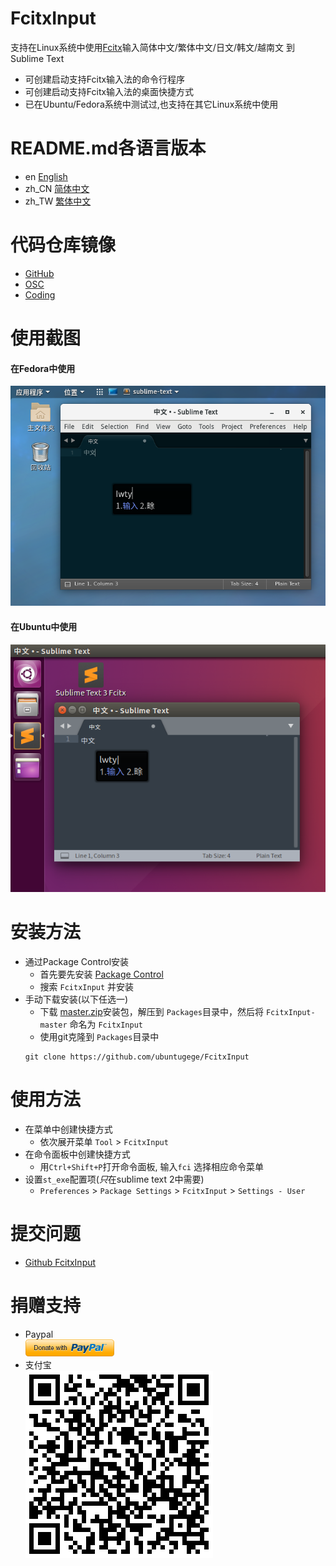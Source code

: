# FcitxInput
支持在Linux系统中使用[Fcitx](https://fcitx-im.org)输入简体中文/繁体中文/日文/韩文/越南文 到 Sublime Text

- 可创建启动支持Fcitx输入法的命令行程序
- 可创建启动支持Fcitx输入法的桌面快捷方式
- 已在Ubuntu/Fedora系统中测试过,也支持在其它Linux系统中使用

# README.md各语言版本
- en [English](../README.md)
- zh_CN [简体中文](README.zh_CN.md)
- zh_TW [繁体中文](README.zh_TW.md)

# 代码仓库镜像
- [GitHub](https://github.com/ubuntugege/FcitxInput)
- [OSC](https://gitee.com/ubuntugege/FcitxInput)
- [Coding](https://coding.net/u/ubuntugege/p/FcitxInput/git?public=true)

# 使用截图
#### 在Fedora中使用
![Work on OS X](https://raw.githubusercontent.com/ubuntugege/FcitxInput/shots/shots/sublime_fcitx_fedora.png)
#### 在Ubuntu中使用
![Work on Ubuntu](https://raw.githubusercontent.com/ubuntugege/FcitxInput/shots/shots/sublime_fcitx_ubuntu.png)

# 安装方法
- 通过Package Control安装
	- 首先要先安装 [Package Control](https://packagecontrol.io/installation)
	- 搜索 `FcitxInput` 并安装
- 手动下载安装(以下任选一)
	- 下载 [master.zip](https://github.com/ubuntugege/FcitxInput/archive/master.zip)安装包，解压到 `Packages`目录中，然后将 `FcitxInput-master` 命名为 `FcitxInput`
	- 使用git克隆到 `Packages`目录中
	```
	git clone https://github.com/ubuntugege/FcitxInput
	```

# 使用方法
- 在菜单中创建快捷方式
	- 依次展开菜单 `Tool` > `FcitxInput`
- 在命令面板中创建快捷方式
	- 用`Ctrl+Shift+P`打开命令面板, 输入`fci` 选择相应命令菜单
- 设置`st_exe`配置项(*只*在sublime text 2中需要)
	- `Preferences` > `Package Settings` > `FcitxInput` > `Settings - User`

# 提交问题
- [Github FcitxInput](https://github.com/zam1024t/FcitxInput/issues)

# 捐赠支持
- Paypal
	<br> [![用Paypal捐赠](https://raw.githubusercontent.com/ubuntugege/FcitxInput/shots/shots/donate_via_paypal.png)](https://www.paypal.com/cgi-bin/webscr?cmd=_s-xclick&hosted_button_id=6J8DR2CCXPF9N)
- 支付宝
	<br> ![用支付宝捐赠](https://raw.githubusercontent.com/ubuntugege/FcitxInput/shots/shots/donate_via_alipay.png)
